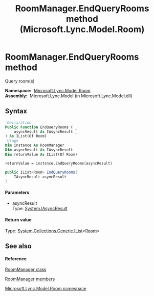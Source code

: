 ﻿---
title: RoomManager.EndQueryRooms method  (Microsoft.Lync.Model.Room)
TOCTitle: 'EndQueryRooms method '
ms:assetid: M:Microsoft.Lync.Model.Room.RoomManager.EndQueryRooms(System.IAsyncResult)_DI_3_UC_OCS14MrefLyncWPF
ms:mtpsurl: https://msdn.microsoft.com/en-us/library/microsoft.lync.model.room.roommanager.endqueryrooms(v=office.15)
ms:contentKeyID: 48591711
ms.date: 07/28/2014
mtps_version: v=office.15
f1_keywords:
- Microsoft.Lync.Model.Room.RoomManager.EndQueryRooms
dev_langs:
- CSharp
- JScript
- VB
- other
---

# RoomManager.EndQueryRooms method

Query room(s)

**Namespace:**  [Microsoft.Lync.Model.Room](microsoft-lync-model-room-namespace_2.md)  
**Assembly:**  Microsoft.Lync.Model (in Microsoft.Lync.Model.dll)

## Syntax

``` vb
'Declaration
Public Function EndQueryRooms ( _
    asyncResult As IAsyncResult _
) As IList(Of Room)
'Usage
Dim instance As RoomManager
Dim asyncResult As IAsyncResult
Dim returnValue As IList(Of Room)

returnValue = instance.EndQueryRooms(asyncResult)
```

``` csharp
public IList<Room> EndQueryRooms(
    IAsyncResult asyncResult
)
```

#### Parameters

  - asyncResult  
    Type: [System.IAsyncResult](http://msdn2.microsoft.com/en-us/library/ft8a6455)  

#### Return value

Type: [System.Collections.Generic.IList](http://msdn2.microsoft.com/en-us/library/5y536ey6)\<[Room](room-class-microsoft-lync-model-room_2.md)\>  

## See also

#### Reference

[RoomManager class](roommanager-class-microsoft-lync-model-room_2.md)

[RoomManager members](roommanager-members-microsoft-lync-model-room_2.md)

[Microsoft.Lync.Model.Room namespace](microsoft-lync-model-room-namespace_2.md)

